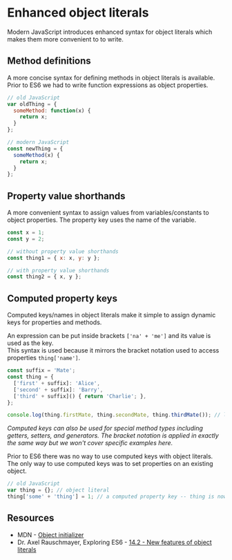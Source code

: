 # Enhanced object literals

Modern JavaScript introduces enhanced syntax for object literals which makes them more convenient to to write.

## Method definitions

A more concise syntax for defining methods in object literals is available.
Prior to ES6 we had to write function expressions as object properties.

```javascript
// old JavaScript
var oldThing = {
  someMethod: function(x) {
    return x;
  }
};

// modern JavaScript
const newThing = {
  someMethod(x) {
    return x;
  }
};
```

## Property value shorthands

A more convenient syntax to assign values from variables/constants to object properties.
The property key uses the name of the variable.

```javascript
const x = 1;
const y = 2;

// without property value shorthands
const thing1 = { x: x, y: y };

// with property value shorthands
const thing2 = { x, y };
```

## Computed property keys

Computed keys/names in object literals make it simple to assign dynamic keys for properties and methods.  

An expression can be put inside brackets `['na' + 'me']` and its value is used as the key.  
This syntax is used because it mirrors the bracket notation used to access properties `thing['name']`. 

```javascript
const suffix = 'Mate';
const thing = {
  ['first' + suffix]: 'Alice',
  ['second' + suffix]: 'Barry',
  ['third' + suffix]() { return 'Charlie'; },
};

console.log(thing.firstMate, thing.secondMate, thing.thirdMate()); // logs 'Alice', 'Barry', 'Charlie'
```

_Computed keys can also be used for special method types including getters, setters, and generators.
The bracket notation is applied in exactly the same way but we won't cover specific examples here._

Prior to ES6 there was no way to use computed keys with object literals.
The only way to use computed keys was to set properties on an existing object.

```javascript
// old JavaScript
var thing = {}; // object literal
thing['some' + 'thing'] = 1; // a computed property key -- thing is now { something: 1 }
```

## Resources

* MDN - [Object initializer](https://developer.mozilla.org/en-US/docs/Web/JavaScript/Reference/Operators/Object_initializer)
* Dr. Axel Rauschmayer, Exploring ES6 - [14.2 - New features of object literals](http://exploringjs.com/es6/ch_oop-besides-classes.html#_new-features-of-object-literals)
